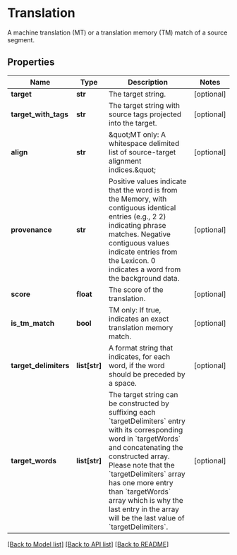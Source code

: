 # Translation

A machine translation (MT) or a translation memory (TM) match of a source segment.
## Properties
Name | Type | Description | Notes
------------ | ------------- | ------------- | -------------
**target** | **str** | The target string. | [optional] 
**target_with_tags** | **str** | The target string with source tags projected into the target. | [optional] 
**align** | **str** | \&quot;MT only: A whitespace delimited list of source-target alignment indices.\&quot;  | [optional] 
**provenance** | **str** | Positive values indicate that the word is from the Memory, with contiguous identical entries (e.g., 2 2) indicating phrase matches. Negative contiguous values indicate entries from the Lexicon. 0 indicates a word from the background data.  | [optional] 
**score** | **float** | The score of the translation. | [optional] 
**is_tm_match** | **bool** | TM only: If true, indicates an exact translation memory match. | [optional] 
**target_delimiters** | **list[str]** | A format string that indicates, for each word, if the word should be preceded by a space. | [optional] 
**target_words** | **list[str]** | The target string can be constructed by suffixing each &#x60;targetDelimiters&#x60; entry with its corresponding word in &#x60;targetWords&#x60; and concatenating the constructed array.  Please note that the &#x60;targetDelimiters&#x60; array has one more entry than &#x60;targetWords&#x60; array which is why the last entry in the array will be the last value of &#x60;targetDelimiters&#x60;.  | [optional] 

[[Back to Model list]](../README.md#documentation-for-models) [[Back to API list]](../README.md#documentation-for-api-endpoints) [[Back to README]](../README.md)



